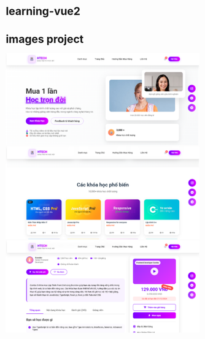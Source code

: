 # learning-vue2

# images project
![alt text](image.png)
![alt text](image-1.png)
![alt text](image-2.png)